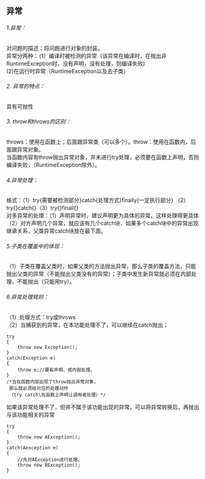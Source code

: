 ## 异常
###### 1.异常：
对问题的描述；将问题进行对象的封装。   
异常分两种：（1）编译时被检测的异常（该异常在编译时，在抛出非RuntimeException时，没有声明，没有处理，则编译失败)  
(2)在运行时异常（RuntimeException以及去子类）
###### 2. 异常的特点：
具有可抛性
###### 3. throw和throws的区别：
throws：使用在函数上；后面跟异常类（可以多个）。throw：使用在函数内，后面跟异常对象。   
当函数内容有throw抛出异常对象，并未进行try处理，必须要在函数上声明，否则编译失败，（RuntimeException除外）。
###### 4.异常处理：
格式：（1）try{需要被检测部分}catch{处理方式}finally{一定执行部分}
（2）try{}catch{}（3）try{}finall{}   
对多异常的处理：（1）声明异常时，建议声明更为具体的异常，这样处理得更具体（2）对方声明几个异常，就应该有几个catch块，如果多个catch块中的异常出现继承关系，父类异常catch块放在最下面。
###### 5.子类在覆盖中的体现：
（1）子类在覆盖父类时，如果父类的方法抛出异常，那么子类的覆盖方法，只能抛出父类的异常（不能抛出父类没有的异常）；子类中发生新异常就必须在内部处理，不能抛出（只能用try）。
###### 6.异常处理规则：
（1）处理方式：try或throws    
（2）当捕获到的异常，在本功能处理不了，可以继续在catch抛出；

```
try
{
    throw new Exception();
}
catch(Exception e)
{
    throw e;//要有声明，或内部处理。
}
/*当在函数内部出现了throw抛出异常对象，
 那么就必须给对应的处理动作
 （try catch\在函数上声明让调用者处理）*/
```

如果该异常处理不了，但并不属于该功能出现的异常，可以将异常转换后，再抛出与该功能相关的异常

```
try
{
    throw new AException();
}
catch(Aexception e)
{
    //先对AException进行处理。
    throw new BException();
}
```
